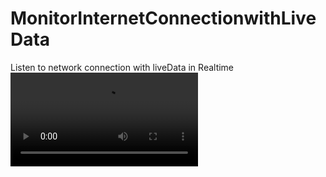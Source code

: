 # MonitorInternetConnectionwithLiveData
Listen to network connection with liveData in Realtime
![Finished App](https://user-images.githubusercontent.com/20733292/115148697-0a4ca880-a061-11eb-958e-e8583b142425.mp4)
